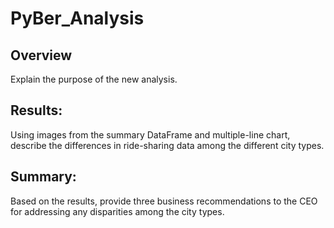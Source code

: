 # PyBer_Analysis
## Overview
Explain the purpose of the new analysis.

## Results:
Using images from the summary DataFrame and multiple-line chart, describe the differences in ride-sharing data among the different city types.

## Summary:
Based on the results, provide three business recommendations to the CEO for addressing any disparities among the city types.